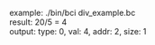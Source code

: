 example: ./bin/bci div_example.bc <br />
result: 20/5 = 4 <br />
output: type: 0, val: 4, addr: 2, size: 1 <br /> 
